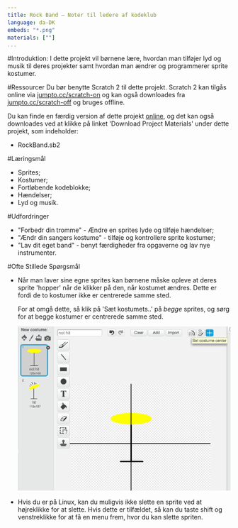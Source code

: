 ```yaml
---
title: Rock Band — Noter til ledere af kodeklub 
language: da-DK
embeds: "*.png"
materials: [""]
...
```


#Introduktion:
I dette projekt vil børnene lære, hvordan man tilføjer lyd og musik til deres projekter samt hvordan man ændrer og programmerer sprite kostumer.

#Ressourcer
Du bør benytte Scratch 2 til dette projekt. Scratch 2 kan tilgås online via [jumpto.cc/scratch-on](http://jumpto.cc/scratch-on) og kan også downloades fra  [jumpto.cc/scratch-off](http://jumpto.cc/scratch-off) og bruges offline.

Du kan finde en færdig version af dette projekt <a href="http://scratch.mit.edu/projects/26741186/#editor">online</a>, og det kan også downloades ved at klikke på linket 'Download Project Materials' under dette projekt, som indeholder: 

+ RockBand.sb2

#Læringsmål
+ Sprites;
+ Kostumer;
+ Fortløbende kodeblokke;
+ Hændelser;
+ Lyd og musik.

#Udfordringer
+ "Forbedr din tromme" - Ændre en sprites lyde og tilføje hændelser; 
+ "Ændr din sangers kostume" - tilføje og kontrollere sprite kostumer; 
+ "Lav dit eget band" - benyt færdigheder fra opgaverne og lav nye instrumenter.

#Ofte Stillede Spørgsmål
+ Når man laver sine egne sprites kan børnene måske opleve at deres sprite 'hopper' når de klikker på den, når kostumet ændres. Dette er fordi de to kostumer ikke er centrerede samme sted.

	For at omgå dette, så klik på 'Sæt kostumets..' på _begge_ sprites, og sørg for at begge kostumer er centrerede samme sted.

	![screenshot](band-center.png)

+ Hvis du er på Linux, kan du muligvis ikke slette en sprite ved at højreklikke for at slette. Hvis dette er tilfældet, så kan du taste shift og venstreklikke for at få en menu frem, hvor du kan slette spriten.
